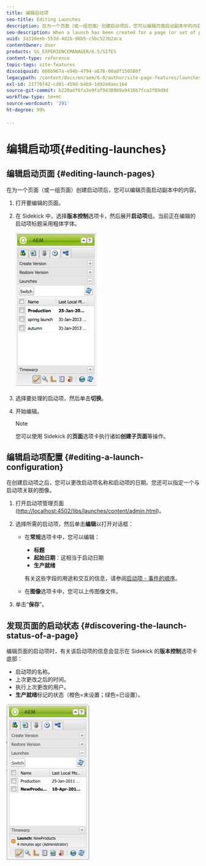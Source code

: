 ```yaml
---
title: 编辑启动项
seo-title: Editing Launches
description: 在为一个页面（或一组页面）创建启动项后，您可以编辑页面启动副本中的内容。
seo-description: When a launch has been created for a page (or set of pages) you can edit the content in the launch copy of the page(s).
uuid: 3a310eeb-553d-4d2b-98b5-c5bc523b2aca
contentOwner: User
products: SG_EXPERIENCEMANAGER/6.5/SITES
content-type: reference
topic-tags: site-features
discoiquuid: 666b967a-e94b-4f94-a676-00adf150580f
legacypath: /content/docs/en/aem/6-0/author/site-page-features/launches
exl-id: 21776f42-cd81-459d-b4b9-1d92e0aec164
source-git-commit: b220adf6fa3e9faf94389b9a9416b7fca2f89d9d
workflow-type: tm+mt
source-wordcount: '291'
ht-degree: 99%

---
```


# 编辑启动项{#editing-launches}

## 编辑启动页面 {#editing-launch-pages}

在为一个页面（或一组页面）创建启动项后，您可以编辑页面启动副本中的内容。

1. 打开要编辑的页面。
1. 在 Sidekick 中，选择&#x200B;**版本控制**&#x200B;选项卡，然后展开&#x200B;**启动项**&#x200B;组。当前正在编辑的启动项标题采用粗体字体。

   ![chlimage_1-13](assets/chlimage_1-13.jpeg)

1. 选择要处理的启动项，然后单击&#x200B;**切换**。
1. 开始编辑。

   >[!NOTE]
   >
   >您可以使用 Sidekick 的&#x200B;**页面**&#x200B;选项卡执行诸如&#x200B;**创建子页面**&#x200B;等操作。

## 编辑启动项配置 {#editing-a-launch-configuration}

在创建启动项之后，您可以更改启动项名称和启动项的日期。您还可以指定一个与启动项关联的图像。

1. 打开启动项管理页面 ([http://localhost:4502/libs/launches/content/admin.html](http://localhost:4502/libs/launches/content/admin.html))。

1. 选择所需的启动项，然后单击&#x200B;**编辑**&#x200B;以打开对话框：

   * 在&#x200B;**常规**&#x200B;选项卡中，您可以编辑：

      * **标题**
      * **起始日期**：这相当于启动日期
      * **生产就绪**

      有关这些字段的用途和交互的信息，请参阅[启动项 - 事件的顺序](/help/sites-authoring/launches.md#launches-the-order-of-events)。

   * 在&#x200B;**图像**&#x200B;选项卡中，您可以上传图像文件。


1. 单击“**保存**”。

## 发现页面的启动状态 {#discovering-the-launch-status-of-a-page}

编辑页面的启动项时，有关该启动项的信息会显示在 Sidekick 的&#x200B;**版本控制**&#x200B;选项卡底部：

* 启动项的名称。
* 上次更改之后的时间。
* 执行上次更改的用户。
* **生产就绪**&#x200B;标记的状态（橙色=未设置；绿色=已设置）。

![chlimage_1-186](assets/chlimage_1-186.png)

